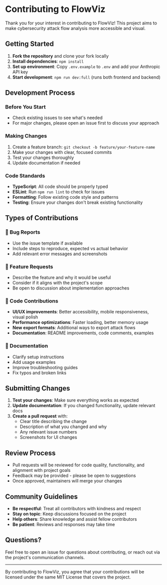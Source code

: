 # Contributing to FlowViz

Thank you for your interest in contributing to FlowViz! This project aims to make cybersecurity attack flow analysis more accessible and visual.

## Getting Started

1. **Fork the repository** and clone your fork locally
2. **Install dependencies**: `npm install`
3. **Set up environment**: Copy `.env.example` to `.env` and add your Anthropic API key
4. **Start development**: `npm run dev:full` (runs both frontend and backend)

## Development Process

### Before You Start
- Check existing issues to see what's needed
- For major changes, please open an issue first to discuss your approach

### Making Changes
1. Create a feature branch: `git checkout -b feature/your-feature-name`
2. Make your changes with clear, focused commits
3. Test your changes thoroughly
4. Update documentation if needed

### Code Standards
- **TypeScript**: All code should be properly typed
- **ESLint**: Run `npm run lint` to check for issues
- **Formatting**: Follow existing code style and patterns
- **Testing**: Ensure your changes don't break existing functionality

## Types of Contributions

### 🐛 Bug Reports
- Use the issue template if available
- Include steps to reproduce, expected vs actual behavior
- Add relevant error messages and screenshots

### 🚀 Feature Requests
- Describe the feature and why it would be useful
- Consider if it aligns with the project's scope
- Be open to discussion about implementation approaches

### 🔧 Code Contributions
- **UI/UX improvements**: Better accessibility, mobile responsiveness, visual polish
- **Performance optimizations**: Faster loading, better memory usage
- **New export formats**: Additional ways to export attack flows
- **Documentation**: README improvements, code comments, examples

### 📖 Documentation
- Clarify setup instructions
- Add usage examples
- Improve troubleshooting guides
- Fix typos and broken links

## Submitting Changes

1. **Test your changes**: Make sure everything works as expected
2. **Update documentation**: If you changed functionality, update relevant docs
3. **Create a pull request** with:
   - Clear title describing the change
   - Description of what you changed and why
   - Any relevant issue numbers
   - Screenshots for UI changes

## Review Process

- Pull requests will be reviewed for code quality, functionality, and alignment with project goals
- Feedback may be provided - please be open to suggestions
- Once approved, maintainers will merge your changes

## Community Guidelines

- **Be respectful**: Treat all contributors with kindness and respect
- **Stay on topic**: Keep discussions focused on the project
- **Help others**: Share knowledge and assist fellow contributors
- **Be patient**: Reviews and responses may take time

## Questions?

Feel free to open an issue for questions about contributing, or reach out via the project's communication channels.

---

By contributing to FlowViz, you agree that your contributions will be licensed under the same MIT License that covers the project.